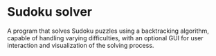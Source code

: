 # Sudoku solver
A program that solves Sudoku puzzles using a backtracking algorithm, capable of handling varying difficulties, with an optional GUI for user interaction and visualization of the solving process.

